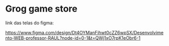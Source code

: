 # Grog game store



link das telas do figma:

https://www.figma.com/design/Dt4OYManFihwt0cZZ6wpSX/Desenvolvimento-WEB-professor-RAUL?node-id=0-1&t=QWj1xO7rpK1eObr6-1
